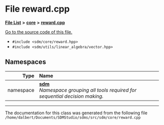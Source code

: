 
<NavBar active_item_id="2"/>

# File reward.cpp


[**File List**](files.md) **>** [**core**](dir_92216a09053680f71034e5e26026ee62.md) **>** [**reward.cpp**](reward_8cpp.md)

[Go to the source code of this file.](reward_8cpp_source.md)



* `#include <sdm/core/reward.hpp>`
* `#include <sdm/utils/linear_algebra/vector.hpp>`









## Namespaces

| Type | Name |
| ---: | :--- |
| namespace | [**sdm**](namespacesdm.md) <br>_Namespace grouping all tools required for sequential decision making._  |















------------------------------
The documentation for this class was generated from the following file `/home/dalbert/Documents/SDMStudio/sdms/src/sdm/core/reward.cpp`